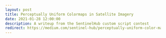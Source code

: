 ```yaml
---
layout: post
title: Perceptually Uniform Colormaps in Satellite Imagery
date: 2021-01-28 12:00:00
description: A writeup from the SentinelHub custom script contest
redirect: https://medium.com/sentinel-hub/perceptually-uniform-color-maps-in-satellite-imagery-3e3e24e30af5
---
```

